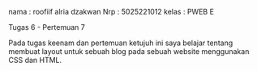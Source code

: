 nama : roofiif alria dzakwan
Nrp  : 5025221012
kelas : PWEB E

Tugas 6 - Pertemuan 7

Pada tugas keenam dan pertemuan ketujuh ini saya belajar tentang membuat layout untuk sebuah blog pada sebuah website menggunakan CSS dan HTML.
